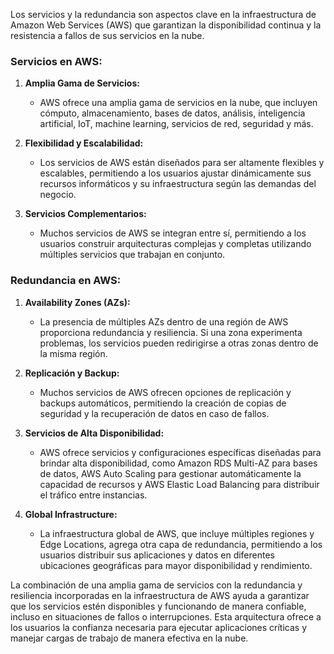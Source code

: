 Los servicios y la redundancia son aspectos clave en la infraestructura de Amazon Web Services (AWS) que garantizan la disponibilidad continua y la resistencia a fallos de sus servicios en la nube.
### Servicios en AWS:

1. **Amplia Gama de Servicios:**
   - AWS ofrece una amplia gama de servicios en la nube, que incluyen cómputo, almacenamiento, bases de datos, análisis, inteligencia artificial, IoT, machine learning, servicios de red, seguridad y más.
   
2. **Flexibilidad y Escalabilidad:**
   - Los servicios de AWS están diseñados para ser altamente flexibles y escalables, permitiendo a los usuarios ajustar dinámicamente sus recursos informáticos y su infraestructura según las demandas del negocio.

3. **Servicios Complementarios:**
   - Muchos servicios de AWS se integran entre sí, permitiendo a los usuarios construir arquitecturas complejas y completas utilizando múltiples servicios que trabajan en conjunto.

### Redundancia en AWS:

1. **Availability Zones (AZs):**
   - La presencia de múltiples AZs dentro de una región de AWS proporciona redundancia y resiliencia. Si una zona experimenta problemas, los servicios pueden redirigirse a otras zonas dentro de la misma región.

2. **Replicación y Backup:**
   - Muchos servicios de AWS ofrecen opciones de replicación y backups automáticos, permitiendo la creación de copias de seguridad y la recuperación de datos en caso de fallos.

3. **Servicios de Alta Disponibilidad:**
   - AWS ofrece servicios y configuraciones específicas diseñadas para brindar alta disponibilidad, como Amazon RDS Multi-AZ para bases de datos, AWS Auto Scaling para gestionar automáticamente la capacidad de recursos y AWS Elastic Load Balancing para distribuir el tráfico entre instancias.

4. **Global Infrastructure:**
   - La infraestructura global de AWS, que incluye múltiples regiones y Edge Locations, agrega otra capa de redundancia, permitiendo a los usuarios distribuir sus aplicaciones y datos en diferentes ubicaciones geográficas para mayor disponibilidad y rendimiento.

La combinación de una amplia gama de servicios con la redundancia y resiliencia incorporadas en la infraestructura de AWS ayuda a garantizar que los servicios estén disponibles y funcionando de manera confiable, incluso en situaciones de fallos o interrupciones. Esta arquitectura ofrece a los usuarios la confianza necesaria para ejecutar aplicaciones críticas y manejar cargas de trabajo de manera efectiva en la nube.
